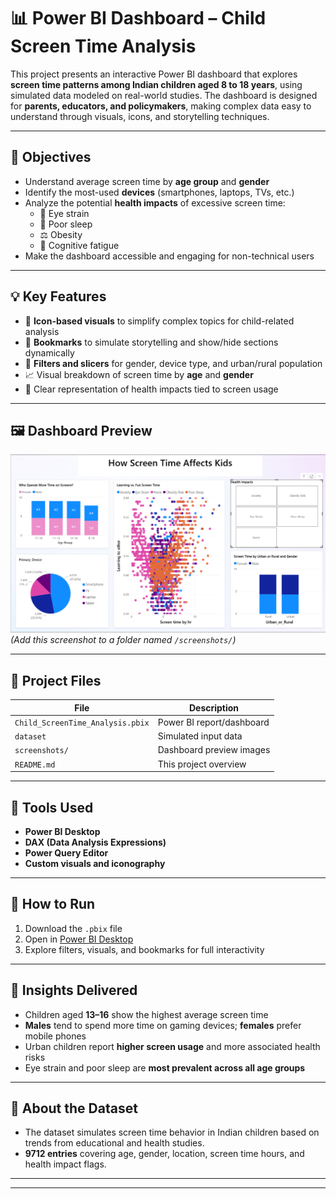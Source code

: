 # 📊 Power BI Dashboard – Child Screen Time Analysis

This project presents an interactive Power BI dashboard that explores **screen time patterns among Indian children aged 8 to 18 years**, using simulated data modeled on real-world studies. The dashboard is designed for **parents, educators, and policymakers**, making complex data easy to understand through visuals, icons, and storytelling techniques.

---

## 🎯 Objectives

- Understand average screen time by **age group** and **gender**
- Identify the most-used **devices** (smartphones, laptops, TVs, etc.)
- Analyze the potential **health impacts** of excessive screen time:
  - 👀 Eye strain  
  - 🌙 Poor sleep  
  - ⚖️ Obesity  
  - 🧠 Cognitive fatigue
- Make the dashboard accessible and engaging for non-technical users

---

## 💡 Key Features

- 📌 **Icon-based visuals** to simplify complex topics for child-related analysis
- 🧠 **Bookmarks** to simulate storytelling and show/hide sections dynamically
- 🧪 **Filters and slicers** for gender, device type, and urban/rural population
- 📈 Visual breakdown of screen time by **age** and **gender**
- 🏥 Clear representation of health impacts tied to screen usage

---

## 🖼️ Dashboard Preview

![Dashboard Screenshot](screenshots/dashboard.png)  
_(Add this screenshot to a folder named `/screenshots/`)_

---

## 📂 Project Files

| File | Description |
|------|-------------|
| `Child_ScreenTime_Analysis.pbix` | Power BI report/dashboard |
| `dataset` | Simulated input data |
| `screenshots/` | Dashboard preview images |
| `README.md` | This project overview |

---

## 🧰 Tools Used

- **Power BI Desktop**
- **DAX (Data Analysis Expressions)**
- **Power Query Editor**
- **Custom visuals and iconography**

---

## 🚀 How to Run

1. Download the `.pbix` file
2. Open in [Power BI Desktop](https://powerbi.microsoft.com/desktop/)
3. Explore filters, visuals, and bookmarks for full interactivity

---

## 📌 Insights Delivered

- Children aged **13–16** show the highest average screen time
- **Males** tend to spend more time on gaming devices; **females** prefer mobile phones
- Urban children report **higher screen usage** and more associated health risks
- Eye strain and poor sleep are **most prevalent across all age groups**

---

## 📎 About the Dataset

- The dataset simulates screen time behavior in Indian children based on trends from educational and health studies.
- **9712 entries** covering age, gender, location, screen time hours, and health impact flags.

---

---

